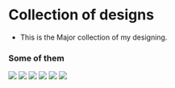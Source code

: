 # Collection of designs

- This is the Major collection of my designing.

### Some of them

<img src = "travel1.png" heigh="500em"/> <img src = "travel2.png" heigh="500em"/>
<img src = "main.png" heigh="500em"/> <img src = "list.png" heigh="500em"/>
<img src = "profile.png" heigh="500em"/> <img src = "auth.png" heigh="500em"/>

